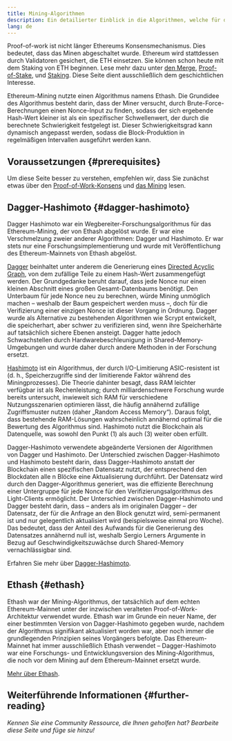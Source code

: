 ```yaml
---
title: Mining-Algorithmen
description: Ein detailierter Einblick in die Algorithmen, welche für das Ethereum-Mining eingesetzt werden.
lang: de
---
```


<Alert variant="update">
<AlertEmoji text=":wave:"/>
<AlertContent>
<AlertDescription>
Proof-of-work ist nicht länger Ethereums Konsensmechanismus. Dies bedeutet, dass das Minen abgeschaltet wurde. Ethereum wird stattdessen durch Validatoren gesichert, die ETH einsetzen. Sie können schon heute mit dem Staking von ETH beginnen. Lese mehr dazu unter <a href='/roadmap/merge/'>den Merge</a>, <a href='/developers/docs/consensus-mechanisms/pos/'>Proof-of-Stake</a>, und <a href='/staking/'>Staking</a>. Diese Seite dient ausschließlich dem geschichtlichen Interesse.
</AlertDescription>
</AlertContent>
</Alert>

Ethereum-Mining nutzte einen Algorithmus namens Ethash. Die Grundidee des Algorithmus besteht darin, dass der Miner versucht, durch Brute-Force-Berechnungen einen Nonce-Input zu finden, sodass der sich ergebende Hash-Wert kleiner ist als ein spezifischer Schwellenwert, der durch die berechnete Schwierigkeit festgelegt ist. Dieser Schwierigkeitsgrad kann dynamisch angepasst werden, sodass die Block-Produktion in regelmäßigen Intervallen ausgeführt werden kann.

## Voraussetzungen {#prerequisites}

Um diese Seite besser zu verstehen, empfehlen wir, dass Sie zunächst etwas über den [Proof-of-Work-Konsens](/developers/docs/consensus-mechanisms/pow) und [das Mining](/developers/docs/consensus-mechanisms/pow/mining) lesen.

## Dagger-Hashimoto {#dagger-hashimoto}

Dagger Hashimoto war ein Wegbereiter-Forschungsalgorithmus für das Ethereum-Mining, der von Ethash abgelöst wurde. Er war eine Verschmelzung zweier anderer Algorithmen: Dagger und Hashimoto. Er war stets nur eine Forschungsimplementierung und wurde mit Veröffentlichung des Ethereum-Mainnets von Ethash abgelöst.

[Dagger](http://www.hashcash.org/papers/dagger.html) beinhaltet unter anderem die Generierung eines [Directed Acyclic Graph](https://en.wikipedia.org/wiki/Directed_acyclic_graph), von dem zufällige Teile zu einem Hash-Wert zusammengefügt werden. Der Grundgedanke beruht darauf, dass jede Nonce nur einen kleinen Abschnitt eines großen Gesamt-Datenbaums benötigt. Den Unterbaum für jede Nonce neu zu berechnen, würde Mining unmöglich machen – weshalb der Baum gespeichert werden muss –, doch für die Verifizierung einer einzigen Nonce ist dieser Vorgang in Ordnung. Dagger wurde als Alternative zu bestehenden Algorithmen wie Scrypt entwickelt, die speicherhart, aber schwer zu verifizieren sind, wenn ihre Speicherhärte auf tatsächlich sichere Ebenen ansteigt. Dagger hatte jedoch Schwachstellen durch Hardwarebeschleunigung in Shared-Memory-Umgebungen und wurde daher durch andere Methoden in der Forschung ersetzt.

[Hashimoto](http://diyhpl.us/%7Ebryan/papers2/bitcoin/meh/hashimoto.pdf) ist ein Algorithmus, der durch I/O-Limitierung ASIC-resistent ist (d. h., Speicherzugriffe sind der limitierende Faktor während des Miningprozesses). Die Theorie dahinter besagt, dass RAM leichter verfügbar ist als Rechenleistung; durch milliardenschwere Forschung wurde bereits untersucht, inwieweit sich RAM für verschiedene Nutzungsszenarien optimieren lässt, die häufig annähernd zufällige Zugriffsmuster nutzen (daher „Random Access Memory“). Daraus folgt, dass bestehende RAM-Lösungen wahrscheinlich annähernd optimal für die Bewertung des Algorithmus sind. Hashimoto nutzt die Blockchain als Datenquelle, was sowohl den Punkt (1) als auch (3) weiter oben erfüllt.

Dagger-Hashimoto verwendete abgeänderte Versionen der Algorithmen von Dagger und Hashimoto. Der Unterschied zwischen Dagger-Hashimoto und Hashimoto besteht darin, dass Dagger-Hashimoto anstatt der Blockchain einen spezifischen Datensatz nutzt, der entsprechend den Blockdaten alle n Blöcke eine Aktualisierung durchführt. Der Datensatz wird durch den Dagger-Algorithmus generiert, was die effiziente Berechnung einer Untergruppe für jede Nonce für den Verifizierungsalgorithmus des Light-Clients ermöglicht. Der Unterschied zwischen Dagger-Hashimoto und Dagger besteht darin, dass – anders als im originalen Dagger – der Datensatz, der für die Anfrage an den Block genutzt wird, semi-permanent ist und nur gelegentlich aktualisiert wird (beispielsweise einmal pro Woche). Das bedeutet, dass der Anteil des Aufwands für die Generierung des Datensatzes annähernd null ist, weshalb Sergio Lerners Argumente in Bezug auf Geschwindigkeitszuwächse durch Shared-Memory vernachlässigbar sind.

Erfahren Sie mehr über [Dagger-Hashimoto](/developers/docs/consensus-mechanisms/pow/mining/mining-algorithms/dagger-hashimoto).

## Ethash {#ethash}

Ethash war der Mining-Algorithmus, der tatsächlich auf dem echten Ethereum-Mainnet unter der inzwischen veralteten Proof-of-Work-Architektur verwendet wurde. Ethash war im Grunde ein neuer Name, der einer bestimmten Version von Dagger-Hashimoto gegeben wurde, nachdem der Algorithmus signifikant aktualisiert worden war, aber noch immer die grundlegenden Prinzipien seines Vorgängers befolgte. Das Ethereum-Mainnet hat immer ausschließlich Ethash verwendet – Dagger-Hashimoto war eine Forschungs- und Entwicklungsversion des Mining-Algorithmus, die noch vor dem Mining auf dem Ethereum-Mainnet ersetzt wurde.

[Mehr über Ethash](/developers/docs/consensus-mechanisms/pow/mining/mining-algorithms/ethash).

## Weiterführende Informationen {#further-reading}

_Kennen Sie eine Community Ressource, die Ihnen geholfen hat? Bearbeite diese Seite und füge sie hinzu!_
